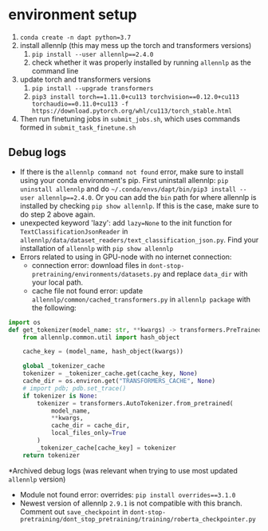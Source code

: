 # environment setup

1. `conda create -n dapt python=3.7`
1. install allennlp (this may mess up the torch and transformers versions)
    1. `pip install --user allennlp==2.4.0` 
    1. check whether it was properly installed by running `allennlp` as the command line 
2. update torch and transformers versions
    1. `pip install --upgrade transformers`
    1. `pip3 install torch==1.11.0+cu113 torchvision==0.12.0+cu113 torchaudio==0.11.0+cu113 -f https://download.pytorch.org/whl/cu113/torch_stable.html`
3. Then run finetuning jobs in `submit_jobs.sh`, which uses commands formed in `submit_task_finetune.sh` 

## Debug logs 
- If there is the `allennlp command not found` error, make sure to install using your conda environment's pip. First uninstall allennlp: `pip uninstall allennlp` and do `~/.conda/envs/dapt/bin/pip3 install --user allennlp==2.4.0`. Or you can add the `bin` path for where allennlp is installed by checking `pip show allennlp`. If this is the case, make sure to do step 2 above again. 
- unexpected keyword 'lazy': add `lazy=None` to the init function for `TextClassificationJsonReader` in `allennlp/data/dataset_readers/text_classification_json.py`. Find your installation of `allennlp` with `pip show allennlp` 
- Errors related to using in GPU-node with no internet connection: 
    - connection error: download files in `dont-stop-pretraining/environments/datasets.py` and replace `data_dir` with your local path. 
    - cache file not found error: update `allennlp/common/cached_transformers.py` in `allennlp package` with the following: 

```python
import os 
def get_tokenizer(model_name: str, **kwargs) -> transformers.PreTrainedTokenizer:
    from allennlp.common.util import hash_object

    cache_key = (model_name, hash_object(kwargs))

    global _tokenizer_cache
    tokenizer = _tokenizer_cache.get(cache_key, None) 
    cache_dir = os.environ.get("TRANSFORMERS_CACHE", None) 
    # import pdb; pdb.set_trace() 
    if tokenizer is None:
        tokenizer = transformers.AutoTokenizer.from_pretrained(
            model_name,
            **kwargs,
            cache_dir = cache_dir,
            local_files_only=True
        )
        _tokenizer_cache[cache_key] = tokenizer
    return tokenizer
```


*Archived debug logs (was relevant when trying to use most updated `allennlp` version)
- Module not found error: overrides: `pip install overrides==3.1.0` 
- Newest version of allennlp `2.9.1` is not compatible with this branch. Comment out `save_checkpoint` in  `dont-stop-pretraining/dont_stop_pretraining/training/roberta_checkpointer.py`
